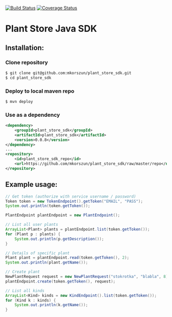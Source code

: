 [![Build Status](https://travis-ci.org/mkorszun/plant_store_sdk.png?branch=master)](https://travis-ci.org/mkorszun/plant_store_sdk)
[![Coverage Status](https://coveralls.io/repos/mkorszun/plant_store_sdk/badge.png?branch=master)](https://coveralls.io/r/mkorszun/plant_store_sdk?branch=master)
# Plant Store Java SDK

## Installation:

### Clone repository

~~~bash
$ git clone git@github.com:mkorszun/plant_store_sdk.git
$ cd plant_store_sdk
~~~

### Deploy to local maven repo

~~~bash
$ mvn deploy
~~~

### Use as a dependency

~~~xml
<dependency>
    <groupId>plant_store_sdk</groupId>
    <artifactId>plant_store_sdk</artifactId>
    <version>0.0.8</version>
</dependency>
...
<repository>
    <id>plant_store_sdk_repo</id>
    <url>https://github.com/mkorszun/plant_store_sdk/raw/master/repo</url>
</repository>
~~~

## Example usage:

~~~java
// Get token (authorize with service username / password)
Token token = new TokenEndpoint().getToken("EMAIL", "PASS");
System.out.println(token.getToken());

PlantEndpoint plantEndpoint = new PlantEndpoint();

// List all user plants
ArrayList<Plant> plants = plantEndpoint.list(token.getToken());
for (Plant p : plants) {
    System.out.println(p.getDescription());
}

// Details of specific plant
Plant plant = plantEndpoint.read(token.getToken(), 2);
System.out.println(plant.getName());

// Create plant
NewPlantRequest request = new NewPlantRequest("stokrotka", "blabla", 8);
plantEndpoint.create(token.getToken(), request);

// List all kinds
ArrayList<Kind> kinds = new KindEndpoint().list(token.getToken());
for (Kind k : kinds) {
    System.out.println(k.getName());
}
~~~